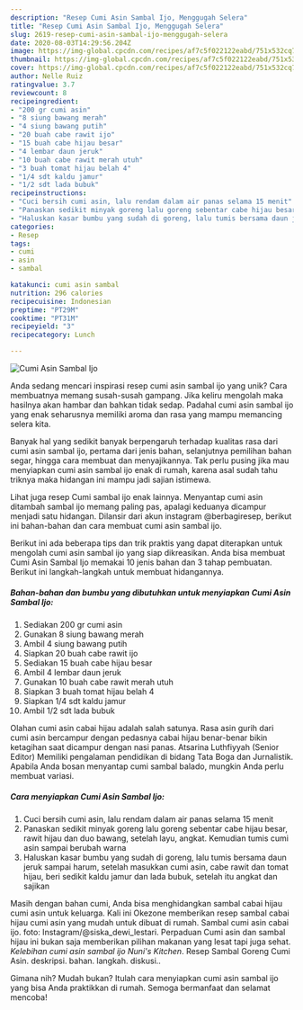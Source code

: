 ```yaml
---
description: "Resep Cumi Asin Sambal Ijo, Menggugah Selera"
title: "Resep Cumi Asin Sambal Ijo, Menggugah Selera"
slug: 2619-resep-cumi-asin-sambal-ijo-menggugah-selera
date: 2020-08-03T14:29:56.204Z
image: https://img-global.cpcdn.com/recipes/af7c5f022122eabd/751x532cq70/cumi-asin-sambal-ijo-foto-resep-utama.jpg
thumbnail: https://img-global.cpcdn.com/recipes/af7c5f022122eabd/751x532cq70/cumi-asin-sambal-ijo-foto-resep-utama.jpg
cover: https://img-global.cpcdn.com/recipes/af7c5f022122eabd/751x532cq70/cumi-asin-sambal-ijo-foto-resep-utama.jpg
author: Nelle Ruiz
ratingvalue: 3.7
reviewcount: 8
recipeingredient:
- "200 gr cumi asin"
- "8 siung bawang merah"
- "4 siung bawang putih"
- "20 buah cabe rawit ijo"
- "15 buah cabe hijau besar"
- "4 lembar daun jeruk"
- "10 buah cabe rawit merah utuh"
- "3 buah tomat hijau belah 4"
- "1/4 sdt kaldu jamur"
- "1/2 sdt lada bubuk"
recipeinstructions:
- "Cuci bersih cumi asin, lalu rendam dalam air panas selama 15 menit"
- "Panaskan sedikit minyak goreng lalu goreng sebentar cabe hijau besar, rawit hijau dan duo bawang, setelah layu, angkat. Kemudian tumis cumi asin sampai berubah warna"
- "Haluskan kasar bumbu yang sudah di goreng, lalu tumis bersama daun jeruk sampai harum, setelah masukkan cumi asin, cabe rawit dan tomat hijau, beri sedikit kaldu jamur dan lada bubuk, setelah itu angkat dan sajikan"
categories:
- Resep
tags:
- cumi
- asin
- sambal

katakunci: cumi asin sambal 
nutrition: 296 calories
recipecuisine: Indonesian
preptime: "PT29M"
cooktime: "PT31M"
recipeyield: "3"
recipecategory: Lunch

---
```



![Cumi Asin Sambal Ijo](https://img-global.cpcdn.com/recipes/af7c5f022122eabd/751x532cq70/cumi-asin-sambal-ijo-foto-resep-utama.jpg)

Anda sedang mencari inspirasi resep cumi asin sambal ijo yang unik? Cara membuatnya memang susah-susah gampang. Jika keliru mengolah maka hasilnya akan hambar dan bahkan tidak sedap. Padahal cumi asin sambal ijo yang enak seharusnya memiliki aroma dan rasa yang mampu memancing selera kita.

Banyak hal yang sedikit banyak berpengaruh terhadap kualitas rasa dari cumi asin sambal ijo, pertama dari jenis bahan, selanjutnya pemilihan bahan segar, hingga cara membuat dan menyajikannya. Tak perlu pusing jika mau menyiapkan cumi asin sambal ijo enak di rumah, karena asal sudah tahu triknya maka hidangan ini mampu jadi sajian istimewa.

Lihat juga resep Cumi sambal ijo enak lainnya. Menyantap cumi asin ditambah sambal ijo memang paling pas, apalagi keduanya dicampur menjadi satu hidangan. Dilansir dari akun instagram @berbagiresep, berikut ini bahan-bahan dan cara membuat cumi asin sambal ijo.


Berikut ini ada beberapa tips dan trik praktis yang dapat diterapkan untuk mengolah cumi asin sambal ijo yang siap dikreasikan. Anda bisa membuat Cumi Asin Sambal Ijo memakai 10 jenis bahan dan 3 tahap pembuatan. Berikut ini langkah-langkah untuk membuat hidangannya.

<!--inarticleads1-->

##### Bahan-bahan dan bumbu yang dibutuhkan untuk menyiapkan Cumi Asin Sambal Ijo:

1. Sediakan 200 gr cumi asin
1. Gunakan 8 siung bawang merah
1. Ambil 4 siung bawang putih
1. Siapkan 20 buah cabe rawit ijo
1. Sediakan 15 buah cabe hijau besar
1. Ambil 4 lembar daun jeruk
1. Gunakan 10 buah cabe rawit merah utuh
1. Siapkan 3 buah tomat hijau belah 4
1. Siapkan 1/4 sdt kaldu jamur
1. Ambil 1/2 sdt lada bubuk


Olahan cumi asin cabai hijau adalah salah satunya. Rasa asin gurih dari cumi asin bercampur dengan pedasnya cabai hijau benar-benar bikin ketagihan saat dicampur dengan nasi panas. Atsarina Luthfiyyah (Senior Editor) Memiliki pengalaman pendidikan di bidang Tata Boga dan Jurnalistik. Apabila Anda bosan menyantap cumi sambal balado, mungkin Anda perlu membuat variasi. 

<!--inarticleads2-->

##### Cara menyiapkan Cumi Asin Sambal Ijo:

1. Cuci bersih cumi asin, lalu rendam dalam air panas selama 15 menit
1. Panaskan sedikit minyak goreng lalu goreng sebentar cabe hijau besar, rawit hijau dan duo bawang, setelah layu, angkat. Kemudian tumis cumi asin sampai berubah warna
1. Haluskan kasar bumbu yang sudah di goreng, lalu tumis bersama daun jeruk sampai harum, setelah masukkan cumi asin, cabe rawit dan tomat hijau, beri sedikit kaldu jamur dan lada bubuk, setelah itu angkat dan sajikan


Masih dengan bahan cumi, Anda bisa menghidangkan sambal cabai hijau cumi asin untuk keluarga. Kali ini Okezone memberikan resep sambal cabai hijau cumi asin yang mudah untuk dibuat di rumah. Sambal cumi asin cabai ijo. foto: Instagram/@siska_dewi_lestari. Perpaduan Cumi asin dan sambal hijau ini bukan saja memberikan pilihan makanan yang lesat tapi juga sehat. *Kelebihan cumi asin sambal ijo Nuni&#39;s Kitchen*. Resep Sambal Goreng Cumi Asin. deskripsi. bahan. langkah. diskusi.. 

Gimana nih? Mudah bukan? Itulah cara menyiapkan cumi asin sambal ijo yang bisa Anda praktikkan di rumah. Semoga bermanfaat dan selamat mencoba!
